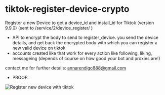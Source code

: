 # tiktok-register-device-crypto
Register a new Device to get a device_id and install_id for Tiktok (version 9.9.0) (sent to /service/2/device_register/ )

- API to encrypt the body to send to register_device. you send the device details, and get back the encrypted body with which you can register a new valid device on tiktok
- accounts created like that work for every action like following, liking, messageing (depends of course on how good your bot and proxies are!)

contact me for further details: annarendigo888@gmail.com

- PROOF: 

![Register new device with tiktok](https://i.imgur.com/jncC7p9.png)



